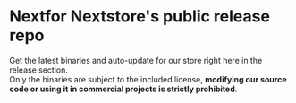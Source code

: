 # Nextfor Nextstore's public release repo
 Get the latest binaries and auto-update for our store right here in the release section.  
 Only the binaries are subject to the included license, **__modifying our source code or using it in commercial projects is strictly prohibited__**.
